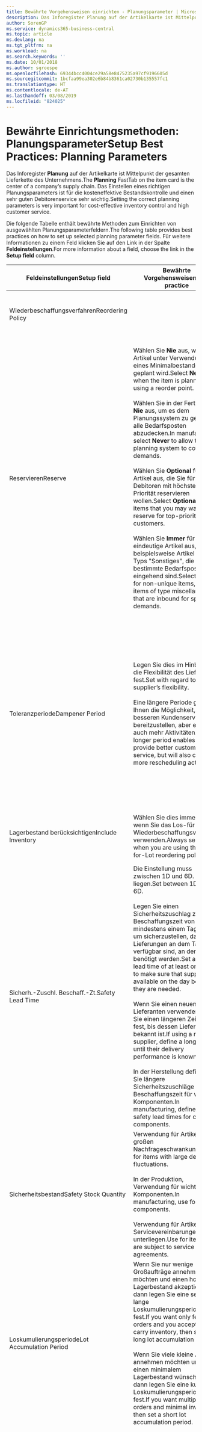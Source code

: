 ```yaml
---
title: Bewährte Vorgehensweisen einrichten - Planungsparameter | Microsoft Docs
description: Das Inforegister Planung auf der Artikelkarte ist Mittelpunkt der gesamten Lieferkette des Unternehmens. Das Einstellen eines richtigen Planungsparameters ist für die kosteneffektive Bestandskontrolle und einen sehr guten Debitorenservice sehr wichtig.
author: SorenGP
ms.service: dynamics365-business-central
ms.topic: article
ms.devlang: na
ms.tgt_pltfrm: na
ms.workload: na
ms.search.keywords: ''
ms.date: 10/01/2018
ms.author: sgroespe
ms.openlocfilehash: 69344bcc4004ce29a58e8475235a97cf9196605d
ms.sourcegitcommit: 1bcfaa99ea302e6b84b8361ca02730b135557fc1
ms.translationtype: HT
ms.contentlocale: de-AT
ms.lasthandoff: 03/08/2019
ms.locfileid: "824025"
---
```

# <a name="setup-best-practices-planning-parameters"></a><span data-ttu-id="8750b-104">Bewährte Einrichtungsmethoden: Planungsparameter</span><span class="sxs-lookup"><span data-stu-id="8750b-104">Setup Best Practices: Planning Parameters</span></span>
<span data-ttu-id="8750b-105">Das Inforegister **Planung** auf der Artikelkarte ist Mittelpunkt der gesamten Lieferkette des Unternehmens.</span><span class="sxs-lookup"><span data-stu-id="8750b-105">The **Planning** FastTab on the item card is the center of a company’s supply chain.</span></span> <span data-ttu-id="8750b-106">Das Einstellen eines richtigen Planungsparameters ist für die kosteneffektive Bestandskontrolle und einen sehr guten Debitorenservice sehr wichtig.</span><span class="sxs-lookup"><span data-stu-id="8750b-106">Setting the correct planning parameters is very important for cost-effective inventory control and high customer service.</span></span>  

 <span data-ttu-id="8750b-107">Die folgende Tabelle enthält bewährte Methoden zum Einrichten von ausgewählten Planungsparameterfeldern.</span><span class="sxs-lookup"><span data-stu-id="8750b-107">The following table provides best practices on how to set up selected planning parameter fields.</span></span> <span data-ttu-id="8750b-108">Für weitere Informationen zu einem Feld klicken Sie auf den Link in der Spalte **Feldeinstellungen**.</span><span class="sxs-lookup"><span data-stu-id="8750b-108">For more information about a field, choose the link in the **Setup field** column.</span></span>  

|<span data-ttu-id="8750b-109">Feldeinstellungen</span><span class="sxs-lookup"><span data-stu-id="8750b-109">Setup field</span></span>|<span data-ttu-id="8750b-110">Bewährte Vorgehensweisen</span><span class="sxs-lookup"><span data-stu-id="8750b-110">Best practice</span></span>|<span data-ttu-id="8750b-111">Bemerkung</span><span class="sxs-lookup"><span data-stu-id="8750b-111">Comment</span></span>|  
|-----------------|-------------------|-------------|  
|<span data-ttu-id="8750b-112">Wiederbeschaffungsverfahren</span><span class="sxs-lookup"><span data-stu-id="8750b-112">Reordering Policy</span></span>||<span data-ttu-id="8750b-113">Weitere Informationen finden Sie unter [Bewährte Einrichtungsmethoden: Wiederbeschaffungsverfahren](setup-best-practices-reordering-policies.md).</span><span class="sxs-lookup"><span data-stu-id="8750b-113">For more information, see [Setup Best Practices: Reordering Policies](setup-best-practices-reordering-policies.md).</span></span>|  
|<span data-ttu-id="8750b-114">Reservieren</span><span class="sxs-lookup"><span data-stu-id="8750b-114">Reserve</span></span>|<span data-ttu-id="8750b-115">Wählen Sie **Nie** aus, wenn der Artikel unter Verwendung eines Minimalbestands geplant wird.</span><span class="sxs-lookup"><span data-stu-id="8750b-115">Select **Never** when the item is planned using a reorder point.</span></span><br /><br /> <span data-ttu-id="8750b-116">Wählen Sie in der Fertigung **Nie** aus, um es dem Planungssystem zu gestatten, alle Bedarfsposten abzudecken.</span><span class="sxs-lookup"><span data-stu-id="8750b-116">In manufacturing, select **Never** to allow the planning system to cover all demands.</span></span><br /><br /> <span data-ttu-id="8750b-117">Wählen Sie **Optional** für Artikel aus, die Sie für Debitoren mit höchster Priorität reservieren wollen.</span><span class="sxs-lookup"><span data-stu-id="8750b-117">Select **Optional** for items that you may want to reserve for top-priority customers.</span></span><br /><br /> <span data-ttu-id="8750b-118">Wählen Sie **Immer** für nicht eindeutige Artikel aus, wie beispielsweise Artikel des Typs "Sonstiges", die für bestimmte Bedarfsposten eingehend sind.</span><span class="sxs-lookup"><span data-stu-id="8750b-118">Select **Always** for non-unique items, such as items of type miscellaneous that are inbound for specific demands.</span></span>|<span data-ttu-id="8750b-119">Reservierungen wirken im Allgemeinen dem Zweck der Planung entgegen, nämlich einem Ausgleich zwischen Bedarf und Vorrat.</span><span class="sxs-lookup"><span data-stu-id="8750b-119">Reservations generally counteract the purpose of planning, which is to balance demand and supply.</span></span> <span data-ttu-id="8750b-120">Daher sollten Artikel, die für die Planung eingerichtet wurden, im Allgemeinen nicht reserviert werden.</span><span class="sxs-lookup"><span data-stu-id="8750b-120">Therefore, items that are set up for planning should generally not be reserved.</span></span><br /><br /> <span data-ttu-id="8750b-121">Wenn der Benutzer eine Lagerbestandsmenge für zukünftigen Bedarf reserviert, wird die Planungsgrundlage gestört, und der Minimalbestand funktioniert möglicherweise nicht ordnungsgemäß.</span><span class="sxs-lookup"><span data-stu-id="8750b-121">If the user reserves an inventory quantity for future demand, then the planning foundation will be disturbed, and the reorder point may not work correctly.</span></span> <span data-ttu-id="8750b-122">Selbst wenn der voraussichtliche Lagerbestand im Hinblick auf den Minimalbestand akzeptabel ist, stehen die Mengen möglicherweise aufgrund der Reservierung nicht zur Verfügung.</span><span class="sxs-lookup"><span data-stu-id="8750b-122">Even if the projected inventory level is acceptable with regard to the reorder point, the quantities may not be available because of the reservation.</span></span>|  
|<span data-ttu-id="8750b-123">Toleranzperiode</span><span class="sxs-lookup"><span data-stu-id="8750b-123">Dampener Period</span></span>|<span data-ttu-id="8750b-124">Legen Sie dies im Hinblick auf die Flexibilität des Lieferanten fest.</span><span class="sxs-lookup"><span data-stu-id="8750b-124">Set with regard to the supplier’s flexibility.</span></span><br /><br /> <span data-ttu-id="8750b-125">Eine längere Periode gibt Ihnen die Möglichkeit, besseren Kundenservice bereitzustellen, aber erfordert auch mehr Aktivitäten.</span><span class="sxs-lookup"><span data-stu-id="8750b-125">A longer period enables you to provide better customer service, but will also cause more rescheduling actions.</span></span>|<span data-ttu-id="8750b-126">Wenn für den Lieferanten eine letzte Änderungen zu den Aufträgen akzeptiert wird, verwenden Sie eine längere Periode für neu zu planende Aktionen.</span><span class="sxs-lookup"><span data-stu-id="8750b-126">If the supplier accepts last-minute changes to orders, then use a longer period, but be prepared for more rescheduling actions.</span></span> <span data-ttu-id="8750b-127">Wenn für den Lieferanten eine feste Planung erforderlich ist, dann halten Sie die Periode so kurz wie möglich.</span><span class="sxs-lookup"><span data-stu-id="8750b-127">If the supplier requires firm planning, then shorten the period as much as possible.</span></span><br /><br /> <span data-ttu-id="8750b-128">Informationen zur globalen Einrichtung, siehe **Toleranzperiode** under [Designdetails: Parameter Planen](design-details-planning-parameters.md)</span><span class="sxs-lookup"><span data-stu-id="8750b-128">For information about the **Dampener Period** field , see [Design Details: Planning Parameters](design-details-planning-parameters.md).</span></span>|  
|<span data-ttu-id="8750b-129">Lagerbestand berücksichtigen</span><span class="sxs-lookup"><span data-stu-id="8750b-129">Include Inventory</span></span>|<span data-ttu-id="8750b-130">Wählen Sie dies immer aus, wenn Sie das Los-für-Los-Wiederbeschaffungsverfahren verwenden.</span><span class="sxs-lookup"><span data-stu-id="8750b-130">Always select when you are using the Lot-for-Lot reordering policy.</span></span>|<span data-ttu-id="8750b-131">Wählen Sie dies nur in bestimmten Fällen nicht aus, beispielsweise wenn keine Lagerartikel verkäuflich sind.</span><span class="sxs-lookup"><span data-stu-id="8750b-131">Do not select only in special situations, such as when inventory items are not sellable.</span></span>|  
|<span data-ttu-id="8750b-132">Sicherh.-Zuschl. Beschaff.-Zt.</span><span class="sxs-lookup"><span data-stu-id="8750b-132">Safety Lead Time</span></span>|<span data-ttu-id="8750b-133">Die Einstellung muss zwischen 1D und 6D. liegen.</span><span class="sxs-lookup"><span data-stu-id="8750b-133">Set between 1D and 6D.</span></span><br /><br /> <span data-ttu-id="8750b-134">Legen Sie einen Sicherheitszuschlag zur Beschaffungszeit von mindestens einem Tag fest, um sicherzustellen, dass die Lieferungen an dem Tag verfügbar sind, an dem sie benötigt werden.</span><span class="sxs-lookup"><span data-stu-id="8750b-134">Set a safety lead time of at least one day to make sure that supplies are available on the day before they are needed.</span></span><br /><br /> <span data-ttu-id="8750b-135">Wenn Sie einen neuen Lieferanten verwenden, legen Sie einen längeren Zeitraum fest, bis dessen Liefertreue bekannt ist.</span><span class="sxs-lookup"><span data-stu-id="8750b-135">If using a new supplier, define a longer time until their delivery performance is known.</span></span><br /><br /> <span data-ttu-id="8750b-136">In der Herstellung definieren Sie längere Sicherheitszuschläge zur Beschaffungszeit für wichtige Komponenten.</span><span class="sxs-lookup"><span data-stu-id="8750b-136">In manufacturing, define longer safety lead times for critical components.</span></span>|<span data-ttu-id="8750b-137">Vom System geplante Lieferungen, um zu vermeiden, dass am gleichen Tag, an dem Bestand nicht lieferbar ist, Bestand nicht lieferbar ist.</span><span class="sxs-lookup"><span data-stu-id="8750b-137">Supply that is planned by the system to avoid a stock-out will arrive on the same day that the stock-out occurs.</span></span> <span data-ttu-id="8750b-138">Dies kann sich möglicherweise als mehrere Stunden zu spät erweisen, wenn beispielsweise der Bedarf morgens erforderlich ist und die Lieferung am Nachmittag eingeht.</span><span class="sxs-lookup"><span data-stu-id="8750b-138">This may be several hours too late if, for example, the demand is needed in the morning and the supply arrives in the afternoon.</span></span> <span data-ttu-id="8750b-139">**Hinweis:** Das Feld **Sicherh.-Zuschl.-Zt.** verwendet den Basiskalender.</span><span class="sxs-lookup"><span data-stu-id="8750b-139">**Note:**  The **Safety Lead Time** field uses the base calendar.</span></span> <span data-ttu-id="8750b-140">Daher bedeutet 14T nicht notwendigerweise zwei Wochen.</span><span class="sxs-lookup"><span data-stu-id="8750b-140">Therefore, 14D is not necessarily two weeks.</span></span>|  
|<span data-ttu-id="8750b-141">Sicherheitsbestand</span><span class="sxs-lookup"><span data-stu-id="8750b-141">Safety Stock Quantity</span></span>|<span data-ttu-id="8750b-142">Verwendung für Artikel mit großen Nachfrageschwankungen.</span><span class="sxs-lookup"><span data-stu-id="8750b-142">Use for items with large demand fluctuations.</span></span><br /><br /> <span data-ttu-id="8750b-143">In der Produktion, Verwendung für wichtige Komponenten.</span><span class="sxs-lookup"><span data-stu-id="8750b-143">In manufacturing, use for critical components.</span></span><br /><br /> <span data-ttu-id="8750b-144">Verwendung für Artikel, die Servicevereinbarungen unterliegen.</span><span class="sxs-lookup"><span data-stu-id="8750b-144">Use for items that are subject to service agreements.</span></span>|<span data-ttu-id="8750b-145">Wenn das Feld **Minimalbestant** nicht ausgefüllt ist, dann dient der Sicherheitsbestand auch als Minimalbestand.</span><span class="sxs-lookup"><span data-stu-id="8750b-145">If the **Reorder Point** field is not filled, then the safety stock quantity also functions as a reorder point.</span></span>|  
|<span data-ttu-id="8750b-146">Loskumulierungsperiode</span><span class="sxs-lookup"><span data-stu-id="8750b-146">Lot Accumulation Period</span></span>|<span data-ttu-id="8750b-147">Wenn Sie nur wenige Großaufträge annehmen möchten und einen hohen Lagerbestand akzeptieren, dann legen Sie eine sehr lange Loskumulierungsperiode fest.</span><span class="sxs-lookup"><span data-stu-id="8750b-147">If you want only few big orders and you accept to carry inventory, then set a long lot accumulation period.</span></span><br /><br /> <span data-ttu-id="8750b-148">Wenn Sie viele kleine Aufträge annehmen möchten und sich einen minimalem Lagerbestand wünschen, dann legen Sie eine kurze Loskumulierungsperiode fest.</span><span class="sxs-lookup"><span data-stu-id="8750b-148">If you want multiple small orders and minimal inventory, then set a short lot accumulation period.</span></span>|<span data-ttu-id="8750b-149">Die Loskumulierungsperiode ist im Allgemeinen die längste Periode, in der Sie über Lagerbestand verfügen.</span><span class="sxs-lookup"><span data-stu-id="8750b-149">The lot accumulation period is generally the longest period that you will carry inventory.</span></span>|  
|<span data-ttu-id="8750b-150">Minimalbestand</span><span class="sxs-lookup"><span data-stu-id="8750b-150">Reorder Point</span></span>|<span data-ttu-id="8750b-151">Ermitteln Sie den Minimalbestand auf Basis des Anforderungsprofils des Artikels.</span><span class="sxs-lookup"><span data-stu-id="8750b-151">Base the reorder point on the item’s demand profile.</span></span>|<span data-ttu-id="8750b-152">Wenn laut historischen Daten während einer Beschaffungszeit von sieben Tagen der durchschnittliche Bedarf des Artikels 100 Einheiten beträgt, kann der Minimalbestand auf 100 festgelegt werden.</span><span class="sxs-lookup"><span data-stu-id="8750b-152">If historical data shows that the item’s average demand is 100 units during a lead time of seven days, then the reorder point can be set to 100 as a minimum.</span></span><br /><br /> <span data-ttu-id="8750b-153">Das bedeutet, dass bei einer Abnahme des Lagerbestands auf unter 100 Einheiten das Planungssystem die Wiederbeschaffung des Artikels vorschlägt, da für die Wiederbeschaffung sieben Tage benötigt werden und genügend Einheiten vorhanden sein müssen, um den Bedarf in diesen sieben Tagen zu decken.</span><span class="sxs-lookup"><span data-stu-id="8750b-153">This means that when the inventory level falls below 100 units, then the planning system will suggest to replenish because it takes seven days to supply the item, and there must be enough to cover the demand within those seven days.</span></span>|  
|<span data-ttu-id="8750b-154">Zeitrahmen</span><span class="sxs-lookup"><span data-stu-id="8750b-154">Time Bucket</span></span>|<span data-ttu-id="8750b-155">Ein leeres Feld bedeutet, dass der Lagerbestand jeden Tag überprüft wird.</span><span class="sxs-lookup"><span data-stu-id="8750b-155">Leave blank, meaning that the inventory level is checked every day.</span></span>|<span data-ttu-id="8750b-156">Bei täglicher Überprüfung des Lagerbestands ist eine optimale Planung des Minimalbestands sichergestellt.</span><span class="sxs-lookup"><span data-stu-id="8750b-156">Checking the inventory level every day ensures optimal reorder point planning.</span></span> <span data-ttu-id="8750b-157">**Hinweis:** Ein Zeitrahmen von 1W bedeutet, dass der Lagerbestand möglicherweise eine Woche bevor ein Beschaffungsauftrag vorgeschlagen wird, unter dem Minimalbestand liegt.</span><span class="sxs-lookup"><span data-stu-id="8750b-157">**Note:**  A time bucket of 1W means that the inventory level may be below the reorder point for one week before a supply order is suggested.</span></span>|  
|<span data-ttu-id="8750b-158">Rundungspräzision</span><span class="sxs-lookup"><span data-stu-id="8750b-158">Rounding Precision</span></span>|<span data-ttu-id="8750b-159">In der teuren Produktion auf 0,00001 festgelegt.</span><span class="sxs-lookup"><span data-stu-id="8750b-159">In expensive manufacturing, set to 0.00001.</span></span>|<span data-ttu-id="8750b-160">Große Rundungsmengen an Ausschuss oder Materialverbrauch können zu sehr hohen Lagerkosten führen.</span><span class="sxs-lookup"><span data-stu-id="8750b-160">Large rounding quantities of scrap or material consumption can amount to very large inventory costs.</span></span> <span data-ttu-id="8750b-161">Es kann daher von Bedeutung sein, die kleinste Rundungspräzision festzulegen, um diese potenziellen Kosten zu minimieren.</span><span class="sxs-lookup"><span data-stu-id="8750b-161">It may therefore be relevant to set the smallest rounding precision to minimize this potential cost.</span></span>|  

> [!NOTE]  
>  <span data-ttu-id="8750b-162">Die bewährten Methoden zu Planungsparametern auf Artikelkarten gelten auch für dieselben Felder auf Lagerhaltungsdatenkarten.</span><span class="sxs-lookup"><span data-stu-id="8750b-162">The best practices for planning parameters on item cards also apply to the same fields on SKU cards.</span></span>  
>   
>  <span data-ttu-id="8750b-163">Wenn Unternehmen den Bedarf an verschiedenen Lagerorten planen, empfiehlt es sich, für jeden Standort Lagerhaltungsdaten festzulegen und den gesamten Bedarf mit einem Wert im Feld **Lagerortcode** zu erstellen.</span><span class="sxs-lookup"><span data-stu-id="8750b-163">If companies plan for demand at different locations, then it is strongly advised to define SKUs for each location and that all demand is created by using a value in the **Location Code** field.</span></span> <span data-ttu-id="8750b-164">Weitere Informationen finden Sie unter [Designdetails: Bedarf an leerem Lagerort](design-details-demand-at-blank-location.md)</span><span class="sxs-lookup"><span data-stu-id="8750b-164">For more information, see [Design Details: Demand at Blank Location](design-details-demand-at-blank-location.md).</span></span>  

## <a name="see-also"></a><span data-ttu-id="8750b-165">Siehe auch</span><span class="sxs-lookup"><span data-stu-id="8750b-165">See Also</span></span>  
 <span data-ttu-id="8750b-166">[Bewährte Einrichtungsmethoden: Beschaffungsplanung](setup-best-practices-supply-planning.md) </span><span class="sxs-lookup"><span data-stu-id="8750b-166">[Setup Best Practices: Supply Planning](setup-best-practices-supply-planning.md) </span></span>  
 <span data-ttu-id="8750b-167">[Designdetails: Vorratsplanung](design-details-supply-planning.md) </span><span class="sxs-lookup"><span data-stu-id="8750b-167">[Design Details: Supply Planning](design-details-supply-planning.md) </span></span>  
 [<span data-ttu-id="8750b-168">Richten Sie komplexe Anwendungsbereiche mithilfe bewährter Methoden ein</span><span class="sxs-lookup"><span data-stu-id="8750b-168">Set Up Complex Application Areas Using Best Practices</span></span>](set-up-complex-application-areas-using-best-practices.md)  
 <span data-ttu-id="8750b-169">[Arbeiten mit [!INCLUDE[d365fin](includes/d365fin_md.md)]](ui-work-product.md)</span><span class="sxs-lookup"><span data-stu-id="8750b-169">[Working with [!INCLUDE[d365fin](includes/d365fin_md.md)]](ui-work-product.md)</span></span>
